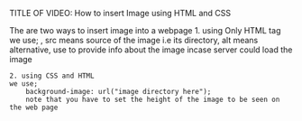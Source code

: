 TITLE OF VIDEO: How to insert Image using HTML and CSS

The are two ways to insert image into a webpage
    1. using Only HTML tag
        we use; <img src="" alt= "">, src means source of the image i.e its directory, alt means alternative, use to provide info about the image incase server could load the image

    2. using CSS and HTML
    we use;
        background-image: url("image directory here");
        note that you have to set the height of the image to be seen on the web page